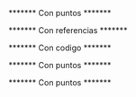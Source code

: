 <!-- *************** SLIDES BEGIN ********************* -->
******* Con puntos ******* 
<section data-markdown style="text-align: left;">
<script type="text/template">
## <center>Instalación en Centos 7<center>

- Descargar
- Compilar desde los fuentes
- No tiene dependencias a otras librerias
- Para comprobar la instalacion (make test) <span style="color:red;">requiere TCL</span> 

</script>
</section>
<!-- *************** SLIDES END ********************* -->

<!-- *************** SLIDES BEGIN ********************* -->
******* Con referencias ******* 
<section data-markdown>
<script type="text/template">
##RESTful Services

<span class="ref">  
* <sup>1</sup> Allen, Rob; O’Phinney, Matthew Weier. __"RESTful Services made easy with ZF2."__ January 2013.  [Restful services](http://akrabat.com/wp-content/uploads/PHPBNL13-Restful-services-made-easy-with-ZF2-Tutorial.pdf "Restful service.").
<span>
</script>
</section>
<!-- *************** SLIDES END ********************* -->

<!-- *************** SLIDES BEGIN ********************* -->
******* Con codigo ******* 
<section data-markdown style="text-align: left;">
<script type="text/template">
## <center>Librerias<center>

TCL 
- (https://www.tcl.tk/) Tcl (Tool Command Language) is a very powerful but easy to learn dynamic programming language, suitable for a very wide range of uses, 
including web and desktop applications, networking, administration, testing and many more.

```
sudo yum install tcl
```
</script>
</section>
<!-- *************** SLIDES END ********************* -->







<!-- *************** SLIDES BEGIN ********************* -->
******* Con puntos ******* 

<!-- *************** SLIDES END ********************* -->

<!-- *************** SLIDES BEGIN ********************* -->
******* Con puntos ******* 

<!-- *************** SLIDES END ********************* -->


